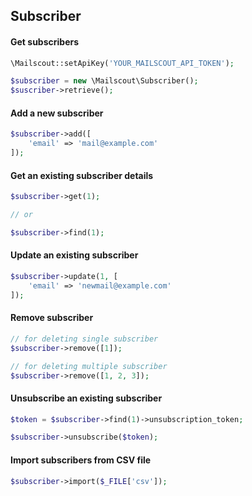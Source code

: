 ## Subscriber

#### Get subscribers

```php
\Mailscout::setApiKey('YOUR_MAILSCOUT_API_TOKEN');

$subscriber = new \Mailscout\Subscriber();
$suscriber->retrieve();
```

#### Add a new subscriber

```php
$subscriber->add([
    'email' => 'mail@example.com'
]);
```

#### Get an existing subscriber details

```php
$subscriber->get(1);

// or

$subscriber->find(1);
```

#### Update an existing subscriber

```php
$subscriber->update(1, [
    'email' => 'newmail@example.com'
]);
```

#### Remove subscriber

```php
// for deleting single subscriber
$subscriber->remove([1]);

// for deleting multiple subscriber
$subscriber->remove([1, 2, 3]);
```

#### Unsubscribe an existing subscriber

```php
$token = $subscriber->find(1)->unsubscription_token;

$subscriber->unsubscribe($token);
```

#### Import subscribers from CSV file

```php
$subscriber->import($_FILE['csv']);
```
